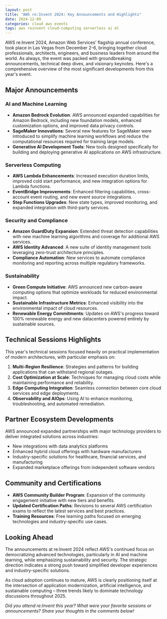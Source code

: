 ```yaml
---
layout: post
title: "AWS re:Invent 2024: Key Announcements and Highlights"
date: 2024-12-09
categories: cloud aws events
tags: aws reinvent cloud-computing serverless ai ml
---
```


AWS re:Invent 2024, Amazon Web Services' flagship annual conference, took place in Las Vegas from December 2-6, bringing together cloud professionals, architects, engineers, and business leaders from around the world. As always, the event was packed with groundbreaking announcements, technical deep dives, and visionary keynotes. Here's a comprehensive overview of the most significant developments from this year's event.

## Major Announcements

### AI and Machine Learning

- **Amazon Bedrock Evolution**: AWS announced expanded capabilities for Amazon Bedrock, including new foundation models, enhanced customization options, and improved data privacy controls.
- **SageMaker Innovations**: Several new features for SageMaker were introduced to simplify machine learning workflows and reduce the computational resources required for training large models.
- **Generative AI Development Tools**: New tools designed specifically for building and deploying generative AI applications on AWS infrastructure.

### Serverless Computing

- **AWS Lambda Enhancements**: Increased execution duration limits, improved cold start performance, and new integration options for Lambda functions.
- **EventBridge Improvements**: Enhanced filtering capabilities, cross-account event routing, and new event source integrations.
- **Step Functions Upgrades**: New state types, improved monitoring, and expanded integration with third-party services.

### Security and Compliance

- **Amazon GuardDuty Expansion**: Extended threat detection capabilities with new machine learning algorithms and coverage for additional AWS services.
- **AWS Identity Advanced**: A new suite of identity management tools leveraging zero-trust architecture principles.
- **Compliance Automation**: New services to automate compliance monitoring and reporting across multiple regulatory frameworks.

### Sustainability

- **Green Compute Initiative**: AWS announced new carbon-aware computing options that optimize workloads for reduced environmental impact.
- **Sustainable Infrastructure Metrics**: Enhanced visibility into the environmental impact of cloud resources.
- **Renewable Energy Commitments**: Updates on AWS's progress toward 100% renewable energy and new datacenters powered entirely by sustainable sources.

## Technical Sessions Highlights

This year's technical sessions focused heavily on practical implementation of modern architectures, with particular emphasis on:

1. **Multi-Region Resilience**: Strategies and patterns for building applications that can withstand regional outages.
2. **Cost Optimization at Scale**: Techniques for managing cloud costs while maintaining performance and reliability.
3. **Edge Computing Integration**: Seamless connection between core cloud services and edge deployments.
4. **Observability and AIOps**: Using AI to enhance monitoring, troubleshooting, and automated remediation.

## Partner Ecosystem Developments

AWS announced expanded partnerships with major technology providers to deliver integrated solutions across industries:

- New integrations with data analytics platforms
- Enhanced hybrid cloud offerings with hardware manufacturers
- Industry-specific solutions for healthcare, financial services, and manufacturing
- Expanded marketplace offerings from independent software vendors

## Community and Certifications

- **AWS Community Builder Program**: Expansion of the community engagement initiative with new tiers and benefits.
- **Updated Certification Paths**: Revisions to several AWS certification exams to reflect the latest services and best practices.
- **Training Resources**: Free learning paths focused on emerging technologies and industry-specific use cases.

## Looking Ahead

The announcements at re:Invent 2024 reflect AWS's continued focus on democratizing advanced technologies, particularly in AI and machine learning, while emphasizing sustainability and security. The strategic direction indicates a strong push toward simplified developer experiences and industry-specific solutions.

As cloud adoption continues to mature, AWS is clearly positioning itself at the intersection of application modernization, artificial intelligence, and sustainable computing – three trends likely to dominate technology discussions throughout 2025.

*Did you attend re:Invent this year? What were your favorite sessions or announcements? Share your thoughts in the comments below!*
